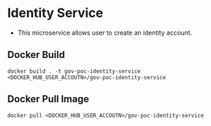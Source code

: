 # Identity Service

- This microservice allows user to create an identity account.

## Docker Build

`docker build . -t gov-poc-identity-service <DOCKER_HUB_USER_ACCOUTN>/gov-poc-identity-service`

## Docker Pull Image

`docker pull <DOCKER_HUB_USER_ACCOUTN>/gov-poc-identity-service`